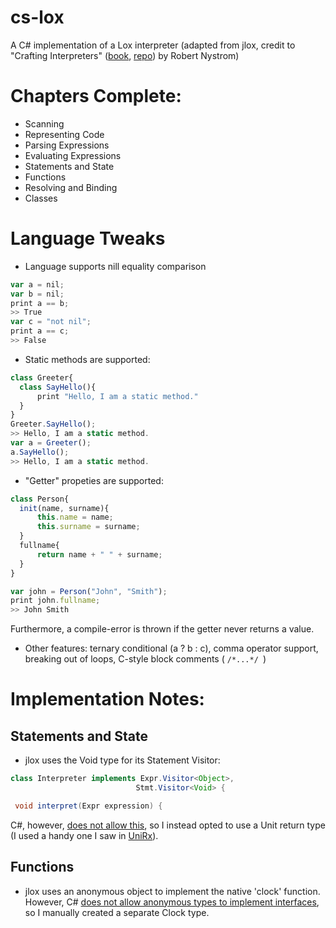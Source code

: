 # cs-lox
A C# implementation of a Lox interpreter (adapted from jlox, credit to "Crafting Interpreters" ([book](https://craftinginterpreters.com/), [repo](https://github.com/munificent/craftinginterpreters)) by Robert Nystrom)


# Chapters Complete:
- Scanning
- Representing Code
- Parsing Expressions
- Evaluating Expressions
- Statements and State
- Functions
- Resolving and Binding
- Classes

# Language Tweaks

- Language supports nill equality comparison
 ```javascript
 var a = nil;
 var b = nil;
 print a == b;
 >> True
 var c = "not nil";
 print a == c;
 >> False
 ```
 - Static methods are supported:
  ```javascript
class Greeter{
    class SayHello(){
        print "Hello, I am a static method."
    }
}
Greeter.SayHello();
>> Hello, I am a static method.
var a = Greeter();
a.SayHello();
>> Hello, I am a static method.
 ```

 - "Getter" propeties are supported:
  ```javascript
class Person{
    init(name, surname){
        this.name = name;
        this.surname = surname;
    }
    fullname{
        return name + " " + surname;
    }
}

var john = Person("John", "Smith");
print john.fullname;
>> John Smith
 ```
 Furthermore, a compile-error is thrown if the getter never returns a value.
 
 - Other features: ternary conditional (a ? b : c), comma operator support, breaking out of loops, C-style block comments ( ```/*...*/ ```)

 
# Implementation Notes:

## Statements and State

- jlox uses the Void type for its Statement Visitor:
 
 ```java
 class Interpreter implements Expr.Visitor<Object>,
                             Stmt.Visitor<Void> {

  void interpret(Expr expression) { 
 ```
 C#, however, [does not allow this](https://github.com/dotnet/csharplang/discussions/696), so I instead opted to use a Unit return type (I used a handy one I saw in [UniRx](https://github.com/neuecc/UniRx)).
 
 ## Functions
 
 - jlox uses an anonymous object to implement the native 'clock' function. However, C# [does not allow anonymous types to implement interfaces](https://docs.microsoft.com/en-us/dotnet/csharp/fundamentals/types/anonymous-types), so I manually created a separate Clock type.
